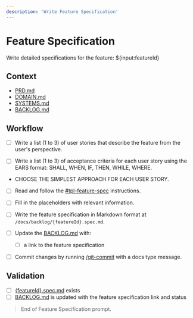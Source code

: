 ```yaml
---
description: 'Write Feature Specification'
---
```


# Feature Specification

Write detailed specifications for the feature: ${input:featureId}

## Context

- [PRD.md](/docs/PRD.md)
- [DOMAIN.md](/docs/DOMAIN.md)
- [SYSTEMS.md](/docs/SYSTEMS.md)
- [BACKLOG.md](/docs/BACKLOG.md)

## Workflow

- [ ] Write a list (1 to 3) of user stories that describe the feature from the user's perspective.

- [ ] Write a list (1 to 3) of acceptance criteria for each user story using the EARS format: SHALL, WHEN, IF, THEN, WHILE, WHERE.

- CHOOSE THE SIMPLEST APPROACH FOR EACH USER STORY.

- [ ] Read and follow the [#tpl-feature-spec](/.github/instructions/tpl-feature-spec.instructions.md) instructions.

- [ ] Fill in the placeholders with relevant information.

- [ ] Write the feature specification in Markdown format at `/docs/backlog/{featureId}.spec.md`.

- [ ] Update the [BACKLOG.md](/docs/BACKLOG.md) with:
  - [ ] a link to the feature specification

- [ ] Commit changes by running [/git-commit](/.github/prompts/git-commit.prompt.md) with a docs type message.

## Validation

- [ ] [{featureId}.spec.md](/docs/backlog/{featureId}.spec.md) exists
- [ ] [BACKLOG.md](/docs/BACKLOG.md) is updated with the feature specification link and status

> End of Feature Specification prompt.